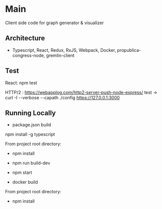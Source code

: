 # Main

Client side code for graph generator & visualizer

## Architecture

* Typescript, React, Redux, RxJS, Webpack, Docker, propublica-congress-node, gremlin-client

## Test

React: npm test

HTTP/2 : https://webapplog.com/http2-server-push-node-express/
         test -> curl -I --verbose --capath ./config https://127.0.0.1:3000

## Running Locally

* package.json build

 npm install -g typescript

 From project root directory:
   * npm install
   * npm run build-dev
   * npm start

* docker build

 From project root directory:
   * npm install
